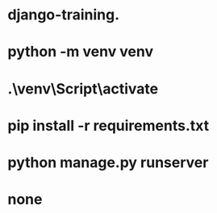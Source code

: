 # django-training.
# python -m venv venv
# .\venv\Script\activate
# pip install -r requirements.txt
# python manage.py runserver


<!-- techpath is the main project -->

<!-- List of App -->
# none
